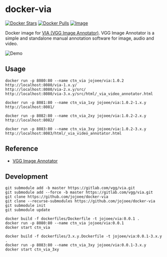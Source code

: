# docker-via

[![Docker Stars](https://img.shields.io/docker/stars/jojoee/via.svg?style=flat-square)](https://hub.docker.com/r/jojoee/via/)
[![Docker Pulls](https://img.shields.io/docker/pulls/jojoee/via.svg?style=flat-square)](https://hub.docker.com/r/jojoee/via/)
[![Image](https://images.microbadger.com/badges/image/jojoee/via.svg)](http://microbadger.com/images/jojoee/via)

Docker image for [VIA (VGG Image Annotator)](https://gitlab.com/vgg/via). VGG Image Annotator is a simple and standalone manual annotation software for image, audio and video.

![Demo](https://raw.githack.com/jojoee/docker-via/master/demo.png)

## Usage

```
docker run -p 8080:80 --name ctn_via jojoee/via:1.0.2
http://localhost:8080/via-1.x.y/
http://localhost:8080/via-2.x.y/src/
http://localhost:8080/via-3.x.y/src/html/_via_video_annotator.html

docker run -p 8081:80 --name ctn_via_1xy jojoee/via:1.0.2-1.x.y
http://localhost:8081/

docker run -p 8082:80 --name ctn_via_2xy jojoee/via:1.0.2-2.x.y
http://localhost:8082/

docker run -p 8083:80 --name ctn_via_3xy jojoee/via:1.0.2-3.x.y
http://localhost:8083/html/_via_video_annotator.html
```

## Reference
- [VGG Image Annotator](https://gitlab.com/vgg/via)

## Development

```
git submodule add -b master https://gitlab.com/vgg/via.git
git submodule add --force -b master https://gitlab.com/vgg/via.git
git clone https://github.com/jojoee/docker-via
git clone --recurse-submodules https://github.com/jojoee/docker-via
git submodule init
git submodule update

docker build -f dockerfiles/Dockerfile -t jojoee/via:0.0.1 .
docker run -p 8080:80 --name ctn_via jojoee/via:0.0.1
docker start ctn_via

docker build -f dockerfiles/3.x.y.Dockerfile -t jojoee/via:0.0.1-3.x.y .
docker run -p 8083:80 --name ctn_via_3xy jojoee/via:0.0.1-3.x.y
docker start ctn_via_3xy
```
